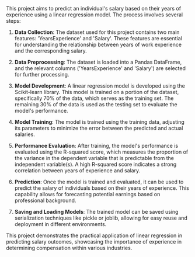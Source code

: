 This project aims to predict an individual's salary based on their years of experience using a linear regression model. 
The process involves several steps:

1. **Data Collection**: The dataset used for this project contains two main features: 'YearsExperience' and 'Salary'. These features are essential for understanding the relationship between years of work experience and the corresponding salary.

2. **Data Preprocessing**: The dataset is loaded into a Pandas DataFrame, and the relevant columns ('YearsExperience' and 'Salary') are selected for further processing.

3. **Model Development**: A linear regression model is developed using the Scikit-learn library. This model is trained on a portion of the dataset, specifically 70% of the data, which serves as the training set. The remaining 30% of the data is used as the testing set to evaluate the model's performance.

4. **Model Training**: The model is trained using the training data, adjusting its parameters to minimize the error between the predicted and actual salaries.

5. **Performance Evaluation**: After training, the model's performance is evaluated using the R-squared score, which measures the proportion of the variance in the dependent variable that is predictable from the independent variable(s). A high R-squared score indicates a strong correlation between years of experience and salary.

6. **Prediction**: Once the model is trained and evaluated, it can be used to predict the salary of individuals based on their years of experience. This capability allows for forecasting potential earnings based on professional background.

7. **Saving and Loading Models**: The trained model can be saved using serialization techniques like pickle or joblib, allowing for easy reuse and deployment in different environments.

This project demonstrates the practical application of linear regression in predicting salary outcomes, showcasing the importance of experience in determining compensation within various industries.
